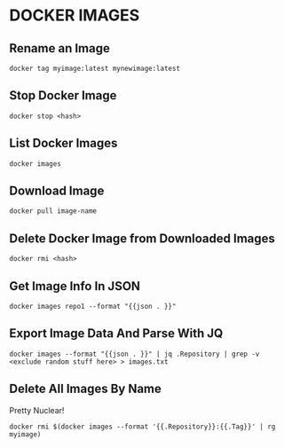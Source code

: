 # DOCKER IMAGES

## Rename an Image

```console
docker tag myimage:latest mynewimage:latest
```

## Stop Docker Image <hash>

```console
docker stop <hash>
```

## List Docker Images

```console
docker images
```

## Download Image

```console
docker pull image-name
```

## Delete Docker Image <hash> from Downloaded Images

```console
docker rmi <hash>
```

## Get Image Info In JSON

```console
docker images repo1 --format "{{json . }}"
```

## Export Image Data And Parse With JQ

```console
docker images --format "{{json . }}" | jq .Repository | grep -v <exclude random stuff here> > images.txt
```

## Delete All Images By Name

Pretty Nuclear!

```console
docker rmi $(docker images --format '{{.Repository}}:{{.Tag}}' | rg myimage)
```
